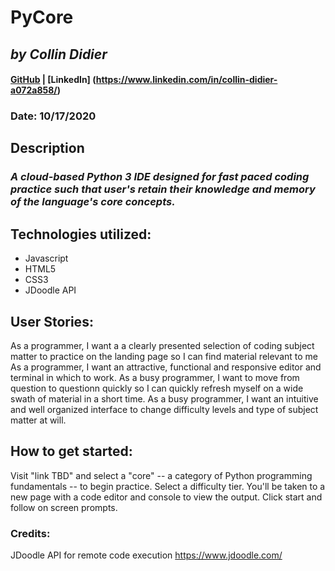 # PyCore
## *by Collin Didier* 
#### [GitHub](https://github.com/CDidier80) | [LinkedIn] (https://www.linkedin.com/in/collin-didier-a072a858/)


### Date: 10/17/2020


## Description
### *A cloud-based Python 3 IDE designed for fast paced coding practice such that user's retain their knowledge and memory of the language's core concepts.*



## Technologies utilized:
* Javascript
* HTML5
* CSS3
* JDoodle API

## User Stories:

As a programmer, I want a a clearly presented selection of coding subject matter to practice on the landing page so I can find material relevant to me
As a programmer, I want an attractive, functional and responsive editor and terminal in which to work.
As a busy programmer, I want to move from question to questionn quickly so I can quickly refresh myself on a wide swath of material in a short time. 
As a busy programmer, I want an intuitive and well organized interface to change difficulty levels and type of subject matter at will. 

## How to get started: 
Visit "link TBD" and select a "core" -- a category of Python programming fundamentals -- to begin practice. Select a difficulty tier. You'll be taken to a new page with a code editor and console to view the output. Click start and follow on screen prompts. 


### Credits:
JDoodle API for remote code execution
https://www.jdoodle.com/
